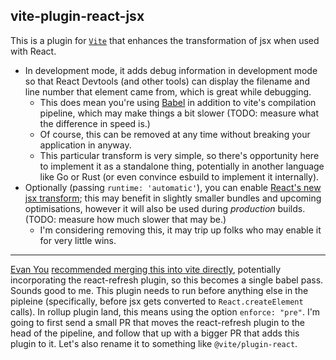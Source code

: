 ## vite-plugin-react-jsx

This is a plugin for [`Vite`](https://vitejs.dev/) that enhances the transformation of jsx when used with React.

- In development mode, it adds debug information in development mode so that React Devtools (and other tools) can display the filename and line number that element came from, which is great while debugging.
  - This does mean you're using [Babel](https://babeljs.io/) in addition to vite's compilation pipeline, which may make things a bit slower (TODO: measure what the difference in speed is.)
  - Of course, this can be removed at any time without breaking your application in anyway.
  - This particular transform is very simple, so there's opportunity here to implement it as a standalone thing, potentially in another language like Go or Rust (or even convince esbuild to implement it internally).
- Optionally (passing `runtime: 'automatic'`), you can enable [React's new jsx transform](https://reactjs.org/blog/2020/09/22/introducing-the-new-jsx-transform.html); this may benefit in slightly smaller bundles and upcoming optimisations, however it will also be used during _production_ builds. (TODO: measure how much slower that may be.)
  - I'm considering removing this, it may trip up folks who may enable it for very little wins.

---

[Evan You](https://github.com/yyx990803) [recommended merging this into vite directly](https://twitter.com/youyuxi/status/1358416871637270528), potentially incorporating the react-refresh plugin, so this becomes a single babel pass. Sounds good to me. This plugin needs to run before anything else in the pipleine (specifically, before jsx gets converted to `React.createElement` calls). In rollup plugin land, this means using the option `enforce: "pre"`. I'm going to first send a small PR that moves the react-refresh plugin to the head of the pipeline, and follow that up with a bigger PR that adds this plugin to it. Let's also rename it to something like `@vite/plugin-react`.
